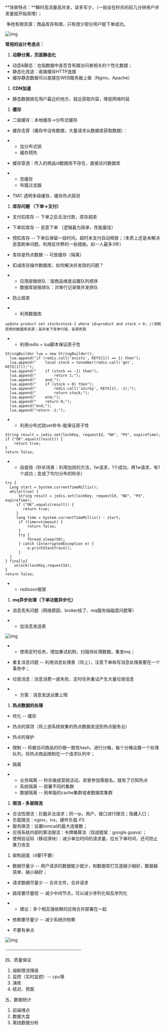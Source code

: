 **场景特点：**瞬时高流量高并发，读多写少，（一般会在秒杀的前几分钟用户并发量就开始突增）；

​      争抢有限资源：商品库存有限，只有很少部分用户能下单成功。

![img](https://note.youdao.com/yws/public/resource/2c7c189fbca29bdf19d244661799d44c/xmlnote/B4AC95A7BA91463BBE856FE97D846F40/92091)

**常用的设计考虑点：**

1. **动静分离，页面静态化**

-   动态&静态：也指数据中是否含有跟访问者相关的个性化数据；
-   静态化改造：直接缓存HTTP连接
-   缓存静态数据可以直接在WEB服务器上做（Nginx，Apache）

  

1. **CDN加速**

-   静态数据放在用户最近的地方，就近获取内容，降低网络时延

  

1. **缓存**

-   二级缓存：本地缓存->分布式缓存

-   缓存击穿（缓存中没有数据，大量请求从数据库获取数据）：

- -   加分布式锁
  -   缓存预热

-   缓存穿透：传入的商品id数据库不存在，直接访问数据库

- -   空缓存
  -   布隆过滤器

-   TMC 透明多级缓存，缓存热点探测

   

1. **库存问题 （下单->支付）**

-   支付扣库存 -- 下单之后无法付款，库存超卖

-   下单扣库存 -- 恶意下单 （逻辑最为简单，性能最佳）

-   预扣库存 -- 下单后保留一段时间，超时未支付自动释放；（本质上还是未解决恶意刷单问题，利用反作弊的一些措施，如一人最多3件）

-   库存是热点数据 -- 可放缓存（隔离）

-   扣减库存操作数据库，如何解决并发锁的问题？

- -   应用层做排队：按商品维度设置队列顺序
  -   数据库层做排队：对单行记录做并发排队

-   防止超卖

- -   利用数据库

```
update product set stock=stock-1 where id=product and stock > 0; //消耗昂贵的数据库资源；高并发下竞争行锁，容易死锁
```

  

- -   利用redis + lua脚本保证原子性

```
StringBuilder lua = new StringBuilder();
  lua.append("if (redis.call('exists', KEYS[1]) == 1) then");
  lua.append("    local stock = tonumber(redis.call('get', KEYS[1]));");
  lua.append("    if (stock == -1) then");
  lua.append("        return 1;");
  lua.append("    end;");
  lua.append("    if (stock > 0) then");
  lua.append("        redis.call('incrby', KEYS[1], -1);");
  lua.append("        return stock;");
  lua.append("    end;");
  lua.append("    return 0;");
  lua.append("end;");
  lua.append("return -1;");
```

- -   利用分布式锁set命令-能保证原子性

```
String result = jedis.set(lockKey, requestId, "NX", "PX", expireTime);
if ("OK".equals(result)) {
    return true;
}
return false;
```

- -   自旋锁（秒杀场景：利用加锁的方法，1w请求，1个成功，再1w请求，有1个成功；变成了均匀分布的秒杀）

```
try {
  Long start = System.currentTimeMillis();
  while(true) {
      String result = jedis.set(lockKey, requestId, "NX", "PX", expireTime);
     if ("OK".equals(result)) {
        return true;
     }
     long time = System.currentTimeMillis() - start;
      if (time>=timeout) {
          return false;
      }
      try {
          Thread.sleep(50);
      } catch (InterruptedException e) {
          e.printStackTrace();
      }
  }
} finally{
    unlock(lockKey,requestId);
}  
return false;
```

- -   redisson框架

1. **mq异步处理（下单功能异步化）**

-   消息丢失问题（网络原因、broker挂了、mq服务端磁盘问题等） 

- -   加消息发送表

![img](https://note.youdao.com/yws/public/resource/2c7c189fbca29bdf19d244661799d44c/xmlnote/F580A0D13BE2463E92769B4D42671404/92019)

- -   使用定时任务，增加重试机制，扫描待处理数据，重发mq；

-   重复消息问题 -- 利用消息处理表（同上），注意下单和写消息处理表要在一个事务中；

-   垃圾消息：消息消费一直失败，定时任务重试产生大量垃圾信息

- -   方案：消息发送设置上限

  

1. **热点数据的处理**

-   优化 -- 缓存

-   热点的探测（将上游系统收集的热点数据发送到热点服务台）

-   热点的保护

-   限制 -- 将被访问商品的ID做一致性hash，进行分桶，每个分桶设置一个处理队列，将热点商品限制在一个请求队列中；

-   隔离 

- -   业务隔离 -- 秒杀做成营销活动，卖家参加需报名，就有了已知热点
  -   系统隔离 -- 部署不同的集群
  -   数据隔离 -- 用单独的cache集群或者数据库集群

1. **限流 - 多层限流**

- 合法性限流：拦截非法请求；同一ip，用户，接口进行限流；隐藏入口；
- 负载限流：nginx，lvs，硬件负载-F5
- 服务限流：设置tomcat的最大连接数；
- 应用系统内部的算法限流：令牌桶算法（现成框架：google guava）；
- 使用验证码（移动滑块）：减少单位时间的请求量，拉长下单时间，还可防止暴力攻击

1. 架构层面（4要1不要）

-   数据尽量少 -- 用户请求的数据能少就少，和数据库打交道越少越好，数据越简单、越小越好；

-   请求数据尽量少 -- 合并文件，合并请求

-   路径要尽量短 -- 减少中间节点，可以减少序列化和反序列化

- -   建议：多个相互强依赖的应用合并部署在一起

-   依赖要尽量少 -- 减少系统间依赖

-   不要有单点

![img](https://note.youdao.com/yws/public/resource/2c7c189fbca29bdf19d244661799d44c/xmlnote/C1626144A46849AC912B1E6DC3E08D3E/92058)

\--------------------------------------

四、质量保证

1. 熔断限流降级
2. 监控（实时监控）-- cpu等
3. 演练
4. 核对、预案

五、数据统计

1. 前端埋点
2. 数据大盘
3. 离线数据分析